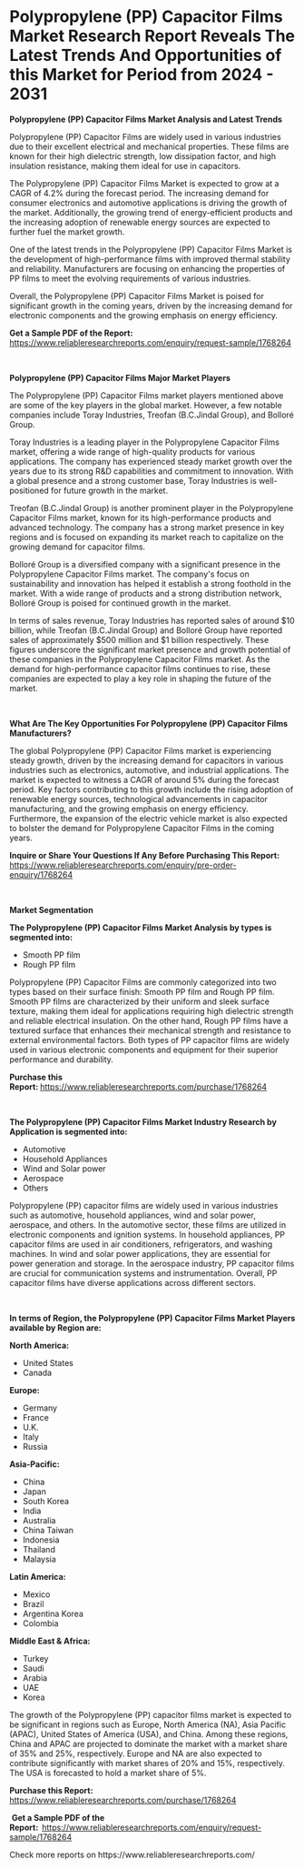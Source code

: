 <p><h1>Polypropylene (PP) Capacitor Films Market Research Report Reveals The Latest Trends And Opportunities of this Market for Period from 2024 - 2031</h1></p><p><strong>Polypropylene (PP) Capacitor Films Market Analysis and Latest Trends</strong></p>
<p><p>Polypropylene (PP) Capacitor Films are widely used in various industries due to their excellent electrical and mechanical properties. These films are known for their high dielectric strength, low dissipation factor, and high insulation resistance, making them ideal for use in capacitors.</p><p>The Polypropylene (PP) Capacitor Films Market is expected to grow at a CAGR of 4.2% during the forecast period. The increasing demand for consumer electronics and automotive applications is driving the growth of the market. Additionally, the growing trend of energy-efficient products and the increasing adoption of renewable energy sources are expected to further fuel the market growth.</p><p>One of the latest trends in the Polypropylene (PP) Capacitor Films Market is the development of high-performance films with improved thermal stability and reliability. Manufacturers are focusing on enhancing the properties of PP films to meet the evolving requirements of various industries.</p><p>Overall, the Polypropylene (PP) Capacitor Films Market is poised for significant growth in the coming years, driven by the increasing demand for electronic components and the growing emphasis on energy efficiency.</p></p>
<p><strong>Get a Sample PDF of the Report:&nbsp;</strong> <a href="https://www.reliableresearchreports.com/enquiry/request-sample/1768264">https://www.reliableresearchreports.com/enquiry/request-sample/1768264</a></p>
<p>&nbsp;</p>
<p><strong>Polypropylene (PP) Capacitor Films Major Market Players</strong></p>
<p><p>The Polypropylene (PP) Capacitor Films market players mentioned above are some of the key players in the global market. However, a few notable companies include Toray Industries, Treofan (B.C.Jindal Group), and Bolloré Group.</p><p>Toray Industries is a leading player in the Polypropylene Capacitor Films market, offering a wide range of high-quality products for various applications. The company has experienced steady market growth over the years due to its strong R&D capabilities and commitment to innovation. With a global presence and a strong customer base, Toray Industries is well-positioned for future growth in the market.</p><p>Treofan (B.C.Jindal Group) is another prominent player in the Polypropylene Capacitor Films market, known for its high-performance products and advanced technology. The company has a strong market presence in key regions and is focused on expanding its market reach to capitalize on the growing demand for capacitor films.</p><p>Bolloré Group is a diversified company with a significant presence in the Polypropylene Capacitor Films market. The company's focus on sustainability and innovation has helped it establish a strong foothold in the market. With a wide range of products and a strong distribution network, Bolloré Group is poised for continued growth in the market.</p><p>In terms of sales revenue, Toray Industries has reported sales of around $10 billion, while Treofan (B.C.Jindal Group) and Bolloré Group have reported sales of approximately $500 million and $1 billion respectively. These figures underscore the significant market presence and growth potential of these companies in the Polypropylene Capacitor Films market. As the demand for high-performance capacitor films continues to rise, these companies are expected to play a key role in shaping the future of the market.</p></p>
<p>&nbsp;</p>
<p><strong>What Are The Key Opportunities For Polypropylene (PP) Capacitor Films Manufacturers?</strong></p>
<p><p>The global Polypropylene (PP) Capacitor Films market is experiencing steady growth, driven by the increasing demand for capacitors in various industries such as electronics, automotive, and industrial applications. The market is expected to witness a CAGR of around 5% during the forecast period. Key factors contributing to this growth include the rising adoption of renewable energy sources, technological advancements in capacitor manufacturing, and the growing emphasis on energy efficiency. Furthermore, the expansion of the electric vehicle market is also expected to bolster the demand for Polypropylene Capacitor Films in the coming years.</p></p>
<p><strong>Inquire or Share Your Questions If Any Before Purchasing This Report:</strong> <a href="https://www.reliableresearchreports.com/enquiry/pre-order-enquiry/1768264">https://www.reliableresearchreports.com/enquiry/pre-order-enquiry/1768264</a></p>
<p>&nbsp;</p>
<p><strong>Market Segmentation</strong></p>
<p><strong>The Polypropylene (PP) Capacitor Films Market Analysis by types is segmented into:</strong></p>
<p><ul><li>Smooth PP film</li><li>Rough PP film</li></ul></p>
<p><p>Polypropylene (PP) Capacitor Films are commonly categorized into two types based on their surface finish: Smooth PP film and Rough PP film. Smooth PP films are characterized by their uniform and sleek surface texture, making them ideal for applications requiring high dielectric strength and reliable electrical insulation. On the other hand, Rough PP films have a textured surface that enhances their mechanical strength and resistance to external environmental factors. Both types of PP capacitor films are widely used in various electronic components and equipment for their superior performance and durability.</p></p>
<p><strong>Purchase this Report:&nbsp;</strong><a href="https://www.reliableresearchreports.com/purchase/1768264">https://www.reliableresearchreports.com/purchase/1768264</a></p>
<p>&nbsp;</p>
<p><strong>The Polypropylene (PP) Capacitor Films Market Industry Research by Application is segmented into:</strong></p>
<p><ul><li>Automotive</li><li>Household Appliances</li><li>Wind and Solar power</li><li>Aerospace</li><li>Others</li></ul></p>
<p><p>Polypropylene (PP) capacitor films are widely used in various industries such as automotive, household appliances, wind and solar power, aerospace, and others. In the automotive sector, these films are utilized in electronic components and ignition systems. In household appliances, PP capacitor films are used in air conditioners, refrigerators, and washing machines. In wind and solar power applications, they are essential for power generation and storage. In the aerospace industry, PP capacitor films are crucial for communication systems and instrumentation. Overall, PP capacitor films have diverse applications across different sectors.</p></p>
<p>&nbsp;</p>
<p><strong>In terms of Region, the Polypropylene (PP) Capacitor Films Market Players available by Region are:</strong></p>
<p>
    <p> <strong> North America: </strong>
        <ul>
            <li>United States</li>
            <li>Canada</li>
        </ul>
        </p> 
    <p> <strong> Europe: </strong>
        <ul>
            <li>Germany</li>
            <li>France</li>
            <li>U.K.</li>
            <li>Italy</li>
            <li>Russia</li>
        </ul>
        </p> 
    <p> <strong> Asia-Pacific: </strong>
        <ul>
            <li>China</li>
            <li>Japan</li>
            <li>South Korea</li>
            <li>India</li>
            <li>Australia</li>
            <li>China Taiwan</li>
            <li>Indonesia</li>
            <li>Thailand</li>
            <li>Malaysia</li>
        </ul>
        </p> 
    <p> <strong> Latin America: </strong>
        <ul>
            <li>Mexico</li>
            <li>Brazil</li>
            <li>Argentina Korea</li>
            <li>Colombia</li>
        </ul>
        </p> 
    <p> <strong> Middle East & Africa: </strong>
        <ul>
            <li>Turkey</li>
            <li>Saudi</li>
            <li>Arabia</li>
            <li>UAE</li>
            <li>Korea</li>
        </ul>
    </p>
    </p>
<p><p>The growth of the Polypropylene (PP) capacitor films market is expected to be significant in regions such as Europe, North America (NA), Asia Pacific (APAC), United States of America (USA), and China. Among these regions, China and APAC are projected to dominate the market with a market share of 35% and 25%, respectively. Europe and NA are also expected to contribute significantly with market shares of 20% and 15%, respectively. The USA is forecasted to hold a market share of 5%.</p></p>
<p><strong>Purchase this Report: </strong><a href="https://www.reliableresearchreports.com/purchase/1768264">https://www.reliableresearchreports.com/purchase/1768264</a></p>
<p>&nbsp;<strong>Get a Sample PDF of the Report:&nbsp;&nbsp;</strong><a href="https://www.reliableresearchreports.com/enquiry/request-sample/1768264">https://www.reliableresearchreports.com/enquiry/request-sample/1768264</a></p>
<p><strong></strong></p>
<p>Check more reports on https://www.reliableresearchreports.com/</p>